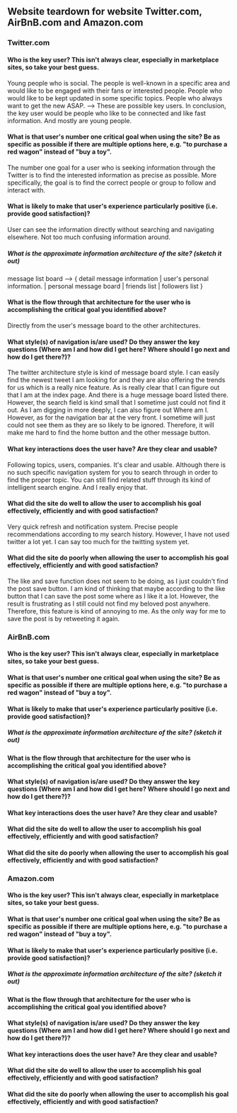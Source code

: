 ## Website teardown for website Twitter.com, AirBnB.com and Amazon.com

### Twitter.com

#### Who is the key user? This isn't always clear, especially in marketplace sites, so take your best guess.
Young people who is social. The people is well-known in a specific area and would like to be engaged with their fans or interested people. People who would like to be kept updated in some specific topics. People who always want to get the new ASAP. --> These are possible key users. In conclusion, the key user would be people who like to be connected and like fast information. And mostly are young people.  
#### What is that user's number one critical goal when using the site? Be as specific as possible if there are multiple options here, e.g. "to purchase a red wagon" instead of "buy a toy".
The number one goal for a user who is seeking information through the Twitter is to find the interested information as precise as possible. More specifically, the goal is to find the correct people or group to follow and interact with.
#### What is likely to make that user's experience particularly positive (i.e. provide good satisfaction)?
User can see the information directly without searching and navigating elsewhere. Not too much confusing information around.
##### What is the approximate information architecture of the site? (sketch it out)
message list board --> { detail message information | user's personal information. |  personal message board | friends list | followers list }
#### What is the flow through that architecture for the user who is accomplishing the critical goal you identified above?
Directly from the user's message board to the other architectures.
#### What style(s) of navigation is/are used? Do they answer the key questions (Where am I and how did I get here? Where should I go next and how do I get there?)?
The twitter architecture style is kind of message board style. I can  easily find the newest tweet I am looking for and they are also offering the trends for us which is a really nice feature. As is really clear that I can figure out that I am at the index page. And there is a huge message board listed there. However, the search field is kind small that I sometime just could not find it out. As I am digging in more deeply, I can also figure out Where am I. However, as for the navigation bar at the very front. I sometime will just could not see them as they are so likely to be ignored. Therefore, it will make me hard to find the home button and the other message button.
#### What key interactions does the user have? Are they clear and usable?
Following topics, users, companies. It's clear and usable. Although there is no such specific navigation system for you to search through in order to find the proper topic. You can still find related stuff through its kind of intelligent search engine. And I really enjoy that.
#### What did the site do well to allow the user to accomplish his goal effectively, efficiently and with good satisfaction?
Very quick refresh and notification system. Precise people recommendations according to my search history. However, I have not used twitter a lot yet. I can say too much for the twitting system yet.
#### What did the site do poorly when allowing the user to accomplish his goal effectively, efficiently and with good satisfaction?
The like and save function does not seem to be doing, as I just couldn't find the post save button. I am kind of thinking that maybe according to the like button that I can save the post some where as I like it a lot. However, the result is frustrating as I still could not find my beloved post anywhere. Therefore, this feature is kind of annoying to me. As the only way for me to save the post is by retweeting it again.






### AirBnB.com

#### Who is the key user? This isn't always clear, especially in marketplace sites, so take your best guess.

#### What is that user's number one critical goal when using the site? Be as specific as possible if there are multiple options here, e.g. "to purchase a red wagon" instead of "buy a toy".

#### What is likely to make that user's experience particularly positive (i.e. provide good satisfaction)?

##### What is the approximate information architecture of the site? (sketch it out)

#### What is the flow through that architecture for the user who is accomplishing the critical goal you identified above?

#### What style(s) of navigation is/are used? Do they answer the key questions (Where am I and how did I get here? Where should I go next and how do I get there?)?

#### What key interactions does the user have? Are they clear and usable?

#### What did the site do well to allow the user to accomplish his goal effectively, efficiently and with good satisfaction?

#### What did the site do poorly when allowing the user to accomplish his goal effectively, efficiently and with good satisfaction?





### Amazon.com

#### Who is the key user? This isn't always clear, especially in marketplace sites, so take your best guess.

#### What is that user's number one critical goal when using the site? Be as specific as possible if there are multiple options here, e.g. "to purchase a red wagon" instead of "buy a toy".

#### What is likely to make that user's experience particularly positive (i.e. provide good satisfaction)?

##### What is the approximate information architecture of the site? (sketch it out)

#### What is the flow through that architecture for the user who is accomplishing the critical goal you identified above?

#### What style(s) of navigation is/are used? Do they answer the key questions (Where am I and how did I get here? Where should I go next and how do I get there?)?

#### What key interactions does the user have? Are they clear and usable?

#### What did the site do well to allow the user to accomplish his goal effectively, efficiently and with good satisfaction?

#### What did the site do poorly when allowing the user to accomplish his goal effectively, efficiently and with good satisfaction?
